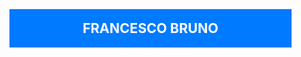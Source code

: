 <!DOCTYPE html>
<html lang="en">
<head>
<meta charset="UTF-8">
<meta name="viewport" content="width=device-width, initial-scale=1.0">
<title>Banner Francesco Bruno</title>
<style>
  .banner {
    width: 100%;
    background-color: #007bff; /* colore di sfondo blu */
    color: #fff; /* colore del testo bianco */
    text-align: center;
    padding: 20px 0; /* spazio interno al banner */
    font-size: 24px;
    font-weight: bold;
    text-transform: uppercase; /* trasforma il testo in maiuscolo */
  }
</style>
</head>
<body>

<div class="banner">
  Francesco Bruno
</div>

</body>
</html>

<!--
**ElBrunoss/ElBrunoss** is a ✨ _special_ ✨ repository because its `README.md` (this file) appears on your GitHub profile.

Here are some ideas to get you started:

- 🔭 I’m currently working on ...
- 🌱 I’m currently learning ...
- 👯 I’m looking to collaborate on ...
- 🤔 I’m looking for help with ...
- 💬 Ask me about ...
- 📫 How to reach me: ...
- 😄 Pronouns: ...
- ⚡ Fun fact: ...
-->
